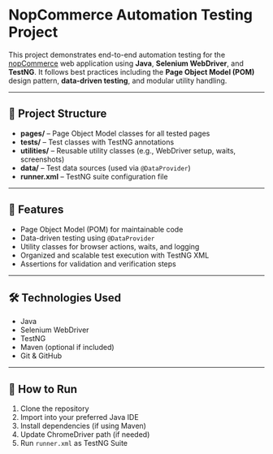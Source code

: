 # NopCommerce Automation Testing Project

This project demonstrates end-to-end automation testing for the [nopCommerce](https://demo.nopcommerce.com/) web application using **Java**, **Selenium WebDriver**, and **TestNG**. It follows best practices including the **Page Object Model (POM)** design pattern, **data-driven testing**, and modular utility handling.

---

## 📁 Project Structure

- **pages/** – Page Object Model classes for all tested pages  
- **tests/** – Test classes with TestNG annotations  
- **utilities/** – Reusable utility classes (e.g., WebDriver setup, waits, screenshots)  
- **data/** – Test data sources (used via `@DataProvider`)  
- **runner.xml** – TestNG suite configuration file

---

## 🚀 Features

- Page Object Model (POM) for maintainable code  
- Data-driven testing using `@DataProvider`  
- Utility classes for browser actions, waits, and logging  
- Organized and scalable test execution with TestNG XML  
- Assertions for validation and verification steps

---

## 🛠️ Technologies Used

- Java  
- Selenium WebDriver  
- TestNG  
- Maven (optional if included)  
- Git & GitHub

---

## 📌 How to Run

1. Clone the repository  
2. Import into your preferred Java IDE  
3. Install dependencies (if using Maven)  
4. Update ChromeDriver path (if needed)  
5. Run `runner.xml` as TestNG Suite


